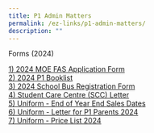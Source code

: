 ```yaml
---
title: P1 Admin Matters
permalink: /ez-links/p1-admin-matters/
description: ""
---
```

Forms (2024)

[1) 2024 MOE FAS Application Form](/files/2024%20moe%20fas%20application%20formx.pdf)<br>
[2) 2024 P1 Booklist](/files/2024%20p1%20booklist.pdf)<br>
[3) 2024 School Bus Registration Form ](/files/school%20bus%20registration%20form%20for%20the%20year%202024.pdf)<br>
[4) Student Care Centre (SCC) Letter](/files/student%20care%20centre%20(scc)%20letter.pdf)<br>
[5) Uniform - End of Year End Sales Dates](/files/uniform%20-%20end%20of%20year%20end%20sale%20dates.pdf)<br>
[6) Uniform - Letter for P1 Parents 2024](/files/uniform%20-%20letter%20for%20p1%20parents%202024.pdf)<br>
[7) Uniform - Price List 2024](/files/uniform%20-%20price%20list%202024.pdf)